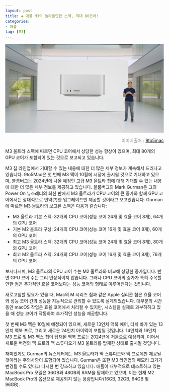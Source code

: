 ```yaml
---
layout: post  
title: ✚ 애플 M3의 놀라울만한 스펙, 최대 80코어!
categories:
- 애플
tag: [M3]
---
```


<div class="markdown-image">
<img src="/assets/article_images/2023-08-14-m3/1.jpg" alt="" align="middle"/><p style="text-align:right; color:#878787"> 이미지출처 : <a href="hhttps://9to5mac.com/2023/08/13/m3-ultra-specs-mac-studio-mac-pro/"> 9to5mac </a> </p> </div>

<p class="drop-korean">
M3 울트라 스펙에 따르면 CPU 코어에서 상당한 성능 향상이 있으며, 최대 80개의 GPU 코어가 포함되어 있는 것으로 보고되고 있습니다.
</p>

M3 칩 라인업에서 기대할 수 있는 내용에 대한 더 많은 세부 정보가 계속해서 드러나고 있습니다. 9to5Mac은 첫 번째 M3 맥이 10월에 시장에 출시될 것으로 기대하고 있으며, 블룸버그는 2024년에 나올 예정인 고급 M3 울트라 칩에 대해  기대할 수 있는 내용에 대한 더 많은 세부 정보를 제공하고 있습니다.
블룸버그의 Mark Gurman은 그의 Power On 뉴스레터의 최신 판에서 M3 울트라가 CPU 코어의 큰 증가와 함께 GPU 코어에서는 상대적으로 빈약(?)한 업그레이드만 제공할 것이라고 보고있습니다. Gurman에 따르면 M3 울트라의 보고된 스펙은 다음과 같습니다:
* M3 울트라 기본 스펙: 32개의 CPU 코어(성능 코어 24개 및 효율 코어 8개), 64개의 GPU 코어
* 기본 M2 울트라 구성: 24개의 CPU 코어(성능 코어 16개 및 효율 코어 8개), 60개의 GPU 코어
* 최고 M3 울트라 스펙: 32개의 CPU 코어(성능 코어 24개 및 효율 코어 8개), 80개의 GPU 코어
* 최고 M2 울트라 스펙: 24개의 CPU 코어(성능 코어 16개 및 효율 코어 8개), 76개의 GPU 코어

보시다시피, M3 울트라의 CPU 코어 수는 M2 울트라와 비교해 상당한 증가입니다. 반면 GPU 코어 수는 그리 인상적이지 않습니다. 그러나 CPU 코어의 증가가 특히 주목할 만한 점은 추가적인 효율 코어보다는 성능 코어의 형태로 이루어진다는 것입니다.

새로고침할 필요가 있을 때, Mac의 M 시리즈 칩과 같은 Apple 실리콘 칩은 효율 코어와 성능 코어 간의 성능을 지능적으로 관리할 수 있도록 설계되었습니다. 대부분의 시간 동안 macOS 작업은 효율 코어에서 처리될 수 있지만, 시스템을 실제로 과부하하고 있을 때 성능 코어가 작동하여 추가적인 성능을 제공합니다.

첫 번째 M3 맥은 10월에 예정되어 있으며, 새로운 13인치 맥북 에어, 터치 바가 있는 13인치 맥북 프로, 그리고 새로운 24인치 아이맥이 포함될 것입니다. 14인치와 16인치 M3 프로 및 M3 맥스 칩이 탑재된 맥북 프로는 2024년에 처음으로 예상되며, 이어서 새로운 버전의 맥 프로와 맥 스튜디오가 M3 울트라를 탑재한 상태로 출시될 것입니다.

재미있게도 Gurman의 뉴스레터에는 M3 울트라가 맥 스튜디오와 맥 프로에만 제공될 것이라는 주의사항이 포함되어 있습니다. Gurman은 또한 M3 라인업의 메모리 크기가 변경될 수도 있다고 다시한 번 강조하고 있습니다. 애플이 내부적으로 테스트하고 있는 MacBook Pro 모델은 36GB와 48GB의 RAM을 탑재하고 있으며, 이는 현재 M2 MacBook Pro의 옵션으로 제공되지 않는 용량입니다(16GB, 32GB, 64GB 및 96GB).